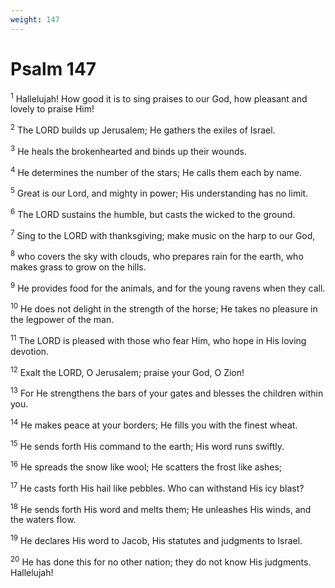 ```yaml
---
weight: 147
---
```


# Psalm 147

<sup>1</sup> Hallelujah! How good it is to sing praises to our God, how pleasant and lovely to praise Him! 

<sup>2</sup> The LORD builds up Jerusalem; He gathers the exiles of Israel. 

<sup>3</sup> He heals the brokenhearted and binds up their wounds. 

<sup>4</sup> He determines the number of the stars; He calls them each by name. 

<sup>5</sup> Great is our Lord, and mighty in power; His understanding has no limit. 

<sup>6</sup> The LORD sustains the humble, but casts the wicked to the ground. 

<sup>7</sup> Sing to the LORD with thanksgiving; make music on the harp to our God, 

<sup>8</sup> who covers the sky with clouds, who prepares rain for the earth, who makes grass to grow on the hills. 

<sup>9</sup> He provides food for the animals, and for the young ravens when they call. 

<sup>10</sup> He does not delight in the strength of the horse; He takes no pleasure in the legpower of the man. 

<sup>11</sup> The LORD is pleased with those who fear Him, who hope in His loving devotion. 

<sup>12</sup> Exalt the LORD, O Jerusalem; praise your God, O Zion! 

<sup>13</sup> For He strengthens the bars of your gates and blesses the children within you. 

<sup>14</sup> He makes peace at your borders; He fills you with the finest wheat. 

<sup>15</sup> He sends forth His command to the earth; His word runs swiftly. 

<sup>16</sup> He spreads the snow like wool; He scatters the frost like ashes; 

<sup>17</sup> He casts forth His hail like pebbles. Who can withstand His icy blast? 

<sup>18</sup> He sends forth His word and melts them; He unleashes His winds, and the waters flow. 

<sup>19</sup> He declares His word to Jacob, His statutes and judgments to Israel. 

<sup>20</sup> He has done this for no other nation; they do not know His judgments. Hallelujah! 


